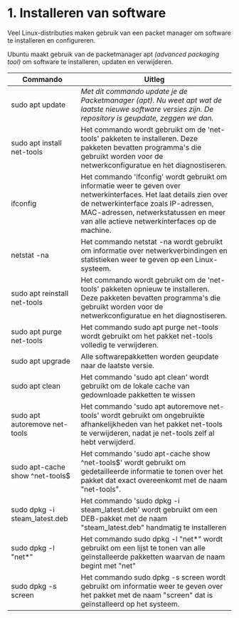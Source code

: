 # 1. Installeren van software
Veel Linux-distributies maken gebruik van een packet manager om software te installeren en configureren.

Ubuntu maakt gebruik van de packetmanager apt _(advanced packaging tool)_ om software te installeren, updaten en verwijderen.

Commando | Uitleg
--- | ---
sudo apt update | _Met dit commando update je de Packetmanager (apt). Nu weet apt wat de laatste nieuwe software versies zijn. De repository is geupdate, zeggen we dan._
sudo apt install net-tools |Het commando wordt gebruikt om de 'net-tools' pakketen te installeren. Deze pakketen bevatten programma's die gebruikt worden voor de netwerkconfiguratue en het diagnostiseren. 
ifconfig | Het commando 'ifconfig' wordt gebruikt om informatie weer te geven over netwerkinterfaces. Het laat details zien over de netwerkinterface zoals IP-adressen, MAC-adressen, netwerkstatussen en meer van alle actieve netwerkinterfaces op de machine.
netstat -na | Het commando netstat -na wordt gebruikt om informatie over netwerkverbindingen en statistieken weer te geven op een Linux-systeem.
sudo apt reinstall net-tools | Het commando wordt gebruikt om de 'net-tools' pakketen opnieuw te installeren. Deze pakketen bevatten programma's die gebruikt worden voor de netwerkconfiguratue en het diagnostiseren.
sudo apt purge net-tools | Het commando sudo apt purge net-tools wordt gebruikt om het pakket net-tools volledig te verwijderen.
sudo apt upgrade | Alle softwarepakketten worden geupdate naar de laatste versie.
sudo apt clean | Het commando 'sudo apt clean' wordt gebruikt om de lokale cache van gedownloade pakketten te wissen
sudo apt autoremove net-tools | Het commando 'sudo apt autoremove net-tools' wordt gebruikt om ongebruikte afhankelijkheden van het pakket net-tools te verwijderen, nadat je net-tools zelf al hebt verwijderd.
sudo apt-cache show ^net-tools$ | Het commando 'sudo apt-cache show ^net-tools$' wordt gebruikt om gedetailleerde informatie te tonen over het pakket dat exact overeenkomt met de naam "net-tools".
sudo dpkg -i steam_latest.deb | Het commando 'sudo dpkg -i steam_latest.deb' wordt gebruikt om een DEB-pakket met de naam "steam_latest.deb" handmatig te installeren
sudo dpkg -l "net*" | Het commando sudo dpkg -l "net*" wordt gebruikt om een lijst te tonen van alle geïnstalleerde pakketten waarvan de naam begint met "net"
sudo dpkg -s screen | Het commando sudo dpkg -s screen wordt gebruikt om informatie weer te geven over het pakket met de naam "screen" dat is geïnstalleerd op het systeem.
